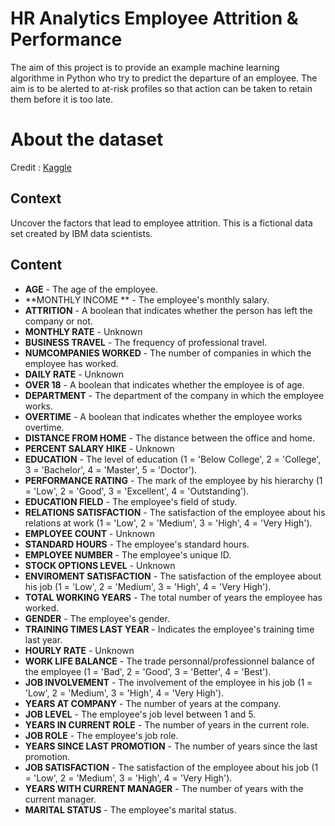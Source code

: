 # HR Analytics Employee Attrition & Performance

The aim of this project is to provide an example machine learning algorithme in Python who try to predict the departure of an employee. The aim is to be alerted to at-risk profiles so that action can be taken to retain them before it is too late.

# About the dataset

Credit : [Kaggle](https://www.kaggle.com/datasets/pavansubhasht/ibm-hr-analytics-attrition-dataset)

## Context

Uncover the factors that lead to employee attrition. This is a fictional data set created by IBM data scientists.

## Content

- **AGE** - The age of the employee.
- **MONTHLY INCOME ** - The employee's monthly salary.
- **ATTRITION** - A boolean that indicates whether the person has left the company or not.
- **MONTHLY RATE** - Unknown
- **BUSINESS TRAVEL** - The frequency of professional travel.
- **NUMCOMPANIES WORKED** - The number of companies in which the employee has worked.
- **DAILY RATE** - Unknown
- **OVER 18** - A boolean that indicates whether the employee is of age.
- **DEPARTMENT** - The department of the company in which the employee works.
- **OVERTIME** - A boolean that indicates whether the employee works overtime.
- **DISTANCE FROM HOME** - The distance between the office and home.
- **PERCENT SALARY HIKE** - Unknown
- **EDUCATION** - The level of education (1 = 'Below College', 2 = 'College', 3 = 'Bachelor', 4 = 'Master', 5 = 'Doctor').
- **PERFORMANCE RATING** - The mark of the employee by his hierarchy (1 = 'Low', 2 = 'Good', 3 = 'Excellent', 4 = 'Outstanding').  
- **EDUCATION FIELD** - The employee's field of study.
- **RELATIONS SATISFACTION** - The satisfaction of the employee about his relations at work (1 = 'Low', 2 = 'Medium',  3 = 'High', 4 = 'Very High').
- **EMPLOYEE COUNT** - Unknown
- **STANDARD HOURS** - The employee's standard hours.
- **EMPLOYEE NUMBER** - The employee's unique ID.
- **STOCK OPTIONS LEVEL** - Unknown
- **ENVIROMENT SATISFACTION** - The satisfaction of the employee about his job (1 = 'Low', 2 = 'Medium',  3 = 'High', 4 = 'Very High').
- **TOTAL WORKING YEARS** - The total number of years the employee has worked.
- **GENDER** - The employee's gender.
- **TRAINING TIMES LAST YEAR** - Indicates the employee's training time last year.
- **HOURLY RATE** - Unknown
- **WORK LIFE BALANCE** - The trade personnal/professionnel balance of the employee (1 = 'Bad', 2 = 'Good',  3 = 'Better', 4 = 'Best').
- **JOB INVOLVEMENT** - The involvement of the employee in his job (1 = 'Low', 2 = 'Medium',  3 = 'High', 4 = 'Very High').
- **YEARS AT COMPANY** - The number of years at the company.
- **JOB LEVEL** - The employee's job level between 1 and 5.
- **YEARS IN CURRENT ROLE** - The number of years in the current role.
- **JOB ROLE** - The employee's job role.
- **YEARS SINCE LAST PROMOTION** - The number of years since the last promotion.
- **JOB SATISFACTION** - The satisfaction of the employee about his job (1 = 'Low', 2 = 'Medium',  3 = 'High',  4 = 'Very High').
- **YEARS WITH CURRENT MANAGER** - The number of years with the current manager.
- **MARITAL STATUS** - The employee's marital status.

